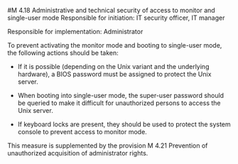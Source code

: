 #M 4.18 Administrative and technical security of access to monitor and single-user mode
Responsible for initiation: IT security officer, IT manager

Responsible for implementation: Administrator

To prevent activating the monitor mode and booting to single-user mode, the following actions should be taken:

* If it is possible (depending on the Unix variant and the underlying hardware), a BIOS password must be assigned to protect the Unix server.


* When booting into single-user mode, the super-user password should be queried to make it difficult for unauthorized persons to access the Unix server.


* If keyboard locks are present, they should be used to protect the system console to prevent access to monitor mode.


This measure is supplemented by the provision M 4.21 Prevention of unauthorized acquisition of administrator rights.



